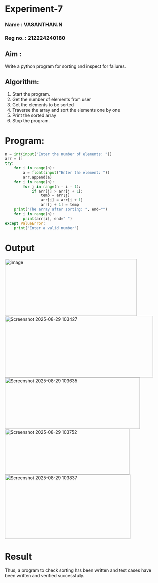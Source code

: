 # Experiment-7
### Name : VASANTHAN.N
### Reg no. : 212224240180

## Aim :
Write a python program for sorting and inspect for failures. 

## Algorithm:
1. Start the program.
2. Get the number of elements from user
3. Get the elements to be sorted
4. Traverse the array and sort the elements one by one
5. Print the sorted array
6. Stop the program. 

# Program:
```python
n = int(input("Enter the number of elements: "))  
arr = []  
try:  
    for i in range(n):  
        a = float(input("Enter the element: "))  
        arr.append(a)  
    for i in range(n):  
        for j in range(n - i - 1):  
            if arr[j] > arr[j + 1]:  
                temp = arr[j]  
                arr[j] = arr[j + 1]  
                arr[j + 1] = temp  
    print("The array after sorting: ", end="")  
    for i in range(n):  
        print(arr[i], end=" ")  
except ValueError:  
    print("Enter a valid number")
```
# Output
<img width="423" height="182" alt="image" src="https://github.com/user-attachments/assets/619814b2-8cc2-4014-86c2-7ecddf236a07" />

<img width="475" height="197" alt="Screenshot 2025-08-29 103427" src="https://github.com/user-attachments/assets/357d9a3e-83c6-490d-b883-39b8a79cbe04" />

<img width="433" height="166" alt="Screenshot 2025-08-29 103635" src="https://github.com/user-attachments/assets/23efe36e-0b9c-43c8-8a2b-cff4edc880cd" />

<img width="400" height="146" alt="Screenshot 2025-08-29 103752" src="https://github.com/user-attachments/assets/7b3db7d3-06c4-4846-811a-3137350d40d9" />

<img width="403" height="206" alt="Screenshot 2025-08-29 103837" src="https://github.com/user-attachments/assets/73159e51-4bd0-4889-b446-0f1407830a04" />

# Result
Thus, a program to check sorting has been written and test cases have been written and verified successfully.
